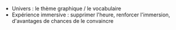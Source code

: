 - Univers : le thème graphique / le vocabulaire
- Expérience immersive : supprimer l'heure, renforcer l'immersion, d'avantages de chances de le convaincre
